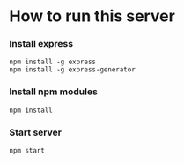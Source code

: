 # How to run this server

### Install express

```shell
npm install -g express
npm install -g express-generator
```

### Install npm modules

```shell
npm install
```

### Start server

```shell
npm start
```
